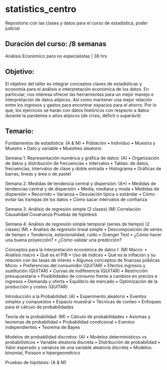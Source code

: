 # statistics_centro
Repositorio con las clases y datos para el curso de estadística, poder judicial


## Duración del curso: /8 semanas


Análisis Económico para no especialistas | 36 hrs

## Objetivo:

El objetivo del taller es integrar conceptos claves de estadísticas y economía para el análisis e interpretación económica de los datos. En particular, nos interesa ofrecer las herramientas para un mejor manejo e interpretación de datos atípicos. Así como mantener una mejor relación entre los ingresos y gastos para encontrar espacios para el ahorro. Por lo que, los ejercicios se harán con datos históricos con respecto a datos durante la pandemia o años atípicos (de crisis, déficit o superávit)

## Temario:

Fundamentos de estadística: (A & M)
• Población
• Individuo
• Muestra y Muestro
• Dato y variable
• Muestreo aleatorio

Semana 1: Representación numérica y gráfica de datos: (A)
• Organización de datos y distribución de frecuencias
• Intervalos
• Tablas: de datos, frecuencias, intervalos de clase y doble entrada
• Histograma
• Gráficas de barras, líneas y área o de pastel

Semana 2: Medidas de tendencia central y dispersión: (A*)
• Medidas de tendencias central y de dispersión
• Media, mediana y moda
• Medidas de dispersión
• Recorrido
• Varianza
• Desviación típica o estándar
• Cómo evitar las trampas de los datos
• Cómo sacar intervalos de confianza

Semana 3: Análisis de regresión simple (2 clases) (M)
Correlación
Causalidad
Covarianza
Pruebas de hipótesis


Semana 4: Análisis de regresión simple temporal (series de tiempo) (2 clases) (M)
• Análisis de regresión lineal simple
• Descomposición de series de tiempo
• Tendencia, estacionalidad, ruido
• Granger Test
• ¿Cómo hacer una buena proyección?
• ¿Cómo validar una predicción?

Conceptos para la interpretación económica de datos I: (M)
Macro:
• Análisis macro
• Qué es el PIB
• Uso de índices
• Qué es la inflación y su relación con las tasas de interés
• Algunos conceptos de finanzas públicas
Micro:
• Preferencias del consumidor (QUITAR)
• Efectos ingresos y sustitución (QUITAR)
• Curvas de indiferencia (QUITAR)
• Restricción presupuestaria
• Posibilidades de consumo frente a cambios en precios e ingresos
• Demanda y oferta
• Equilibrio de mercado
• Optimización de la producción y costos (QUITAR)



Introducción a la Probabilidad: (A)
• Experimento aleatorio
• Eventos simples y compuestos
• Espacio muestral
• Técnicas de conteo
• Enfoques para el cálculo de probabilidades

Teoría de la probabilidad: (M)
• Cálculo de probabilidades
• Axiomas y teoremas de probabilidad
• Probabilidad condicional
• Eventos independientes
• Teorema de Bayes

Modelos de probabilidad discretos: (A)
• Modelos determinísticos vs probabilísticos
• Variable aleatoria discreta
• Distribución de probabilidad
• Valor esperado y varianza de una variable aleatoria discreta
• Modelos: binomial, Poisson e hipergeométrico

Pruebas de hipótesis: (A & M)


